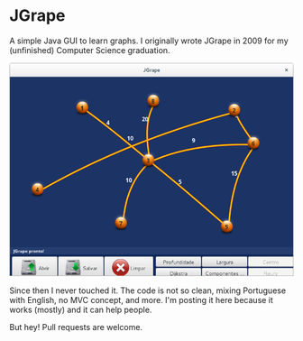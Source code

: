 JGrape
======

A simple Java GUI to learn graphs. I originally wrote JGrape in 2009 for my
(unfinished) Computer Science graduation.

![Screenshot](screenshot.png?raw=true)

Since then I never touched it. The code is not so clean, mixing Portuguese with English, no MVC concept, and more. I'm posting it here because it works 
(mostly) and it can help people.

But hey! Pull requests are welcome.
